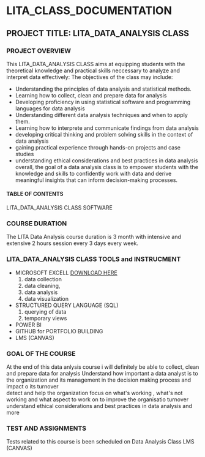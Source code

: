 # LITA_CLASS_DOCUMENTATION
## PROJECT TITLE: LITA_DATA_ANALYSIS CLASS
### PROJECT OVERVIEW
This LITA_DATA_ANALYSIS CLASS aims at equipping students with the theoretical knowledge and practical skills neccessary to analyze and interpret data effectively:
The objectives of the class may include:
- Understanding the principles of data analysis and statistical methods.
- Learning how to collect, clean and prepare data for analysis
- Developing proficiency in using statistical software and programming languages for data analysis
- Understanding different data analysis techniques and when to apply them.
- Learning how to interprete and communicate findings from data analysis
- developing critical thinking and problem solving skills in the context of data analysis
- gaining practical experience through hands-on projects and case studies
- understanding ethical considerations and best practices in data analysis
overall, the goal of a data analysis class is to empower students with the knowledge and skills to confidently work with data and derive meaningful insights that can inform decision-making processes.

#### TABLE OF CONTENTS
LITA_DATA_ANALYSIS CLASS SOFTWARE

### COURSE DURATION
The LITA Data Analysis course duration is 3 month with intensive and extensive 2 hours session every 3 days every week.

### LITA_DATA_ANALYSIS CLASS TOOLS and INSTRUCMENT
- MICROSOFT EXCELL  [DOWNLOAD HERE](https://www.microsoft.com/en-us/microsoft-365/excel?ocid=ORSEARCH_Bing&msockid=3186292c7d786b7428e626017c656ac0)
    1. data collection
    2. data cleaning,
    3. data analysis
    4. data visualization
- STRUCTURED QUERY LANGUAGE (SQL)
    1. querying of data
    2. temporary views
- POWER BI 
- GITHUB for PORTFOLIO BUILDING
- LMS (CANVAS)

### GOAL OF THE COURSE
At the end of this data anlysis course i will definitely be able to 
collect, clean and prepare data for analysis
Understand how important a data analyst is to the organization and its management in the decision making process and impact o its turnover  
detect and help the organization focus on what's working , what's not working and what aspect to work on to improve the organisatio turnover
understand ethical considerations and best practices in data analysis and more

### TEST AND ASSIGNMENTS
Tests related to this course is been scheduled on Data Analysis Class LMS (CANVAS)  

